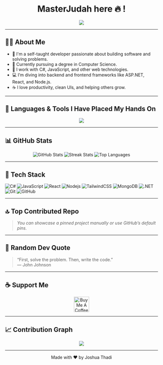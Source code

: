 <h1 align="center">MasterJudah here 🔥 !</h1>

<p align="center">
  <img src="https://readme-typing-svg.herokuapp.com?font=Fira+Code&size=22&pause=1000&color=F7F7F7&center=true&vCenter=true&width=435&lines=Namaste+%F0%9F%99%8F+I'm+Joshua+Thadi" />
</p>

---

## 👨‍💻 About Me

- 🚀 I'm a self-taught developer passionate about building software and solving problems.
- 🎯 Currently pursuing a degree in Computer Science.
- 🧠 I work with C#, JavaScript, and other web technologies.
- 💻 I’m diving into backend and frontend frameworks like ASP.NET, React, and Node.js.
- ☕ I love productivity, clean UIs, and helping others grow.

---

## 🧠 Languages & Tools I Have Placed My Hands On

<p align="center">
  <img src="https://skillicons.dev/icons?i=html,css,js,ts,react,nextjs,nodejs,express,bootstrap,tailwind,mongodb,py,java,cs,dotnet,vscode,github,git,linux,figma,bash,postman,redux" />
</p>

---

## 📊 GitHub Stats

<div align="center">

![GitHub Stats](https://github-readme-stats.vercel.app/api?username=YOUR_USERNAME&show_icons=true&theme=tokyonight)
![Streak Stats](https://streak-stats.demolab.com/?user=YOUR_USERNAME&theme=tokyonight)
![Top Languages](https://github-readme-stats.vercel.app/api/top-langs/?username=YOUR_USERNAME&layout=compact&theme=tokyonight)

</div>

---

## 🚀 Tech Stack

![C#](https://img.shields.io/badge/-C%23-239120?style=flat-square&logo=c-sharp&logoColor=white)
![JavaScript](https://img.shields.io/badge/-JavaScript-black?style=flat-square&logo=javascript)
![React](https://img.shields.io/badge/-React-black?style=flat-square&logo=react)
![Nodejs](https://img.shields.io/badge/-Nodejs-black?style=flat-square&logo=node.js)
![TailwindCSS](https://img.shields.io/badge/-TailwindCSS-06B6D4?style=flat-square&logo=tailwindcss&logoColor=white)
![MongoDB](https://img.shields.io/badge/-MongoDB-4EA94B?style=flat-square&logo=mongodb&logoColor=white)
![.NET](https://img.shields.io/badge/-.NET-512BD4?style=flat-square&logo=dotnet&logoColor=white)
![Git](https://img.shields.io/badge/-Git-black?style=flat-square&logo=git)
![GitHub](https://img.shields.io/badge/-GitHub-181717?style=flat-square&logo=github)

---

## 🔝 Top Contributed Repo

> *You can showcase a pinned project manually or use GitHub’s default pins.*

---

## 💬 Random Dev Quote

> “First, solve the problem. Then, write the code.”  
> — John Johnson

---

## ☕ Support Me

<p align="center">
  <a href="https://www.buymeacoffee.com/YOUR_USERNAME" target="_blank">
    <img src="https://cdn.buymeacoffee.com/buttons/v2/default-yellow.png" height="50" alt="Buy Me A Coffee"/>
  </a>
</p>

---

## 📈 Contribution Graph

<p align="center">
  <img src="https://github-readme-activity-graph.vercel.app/graph?username=YOUR_USERNAME&theme=github-compact" />
</p>

---

<p align="center">
  Made with ❤️ by Joshua Thadi  
</p>
